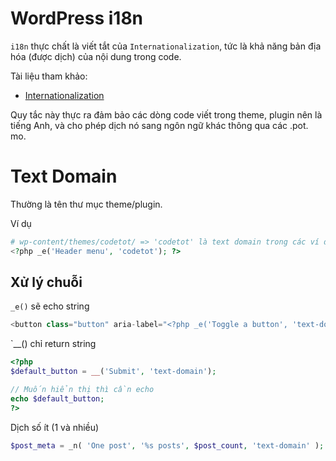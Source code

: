 # WordPress i18n

`i18n` thực chất là viết tắt của `Internationalization`, tức là khả năng bản địa hóa (được dịch) của nội dung trong code.

Tài liệu tham khảo:

- [Internationalization](https://developer.wordpress.org/themes/functionality/internationalization/)

Quy tắc này thực ra đảm bảo các dòng code viết trong theme, plugin nên là tiếng Anh, và cho phép dịch nó sang ngôn ngữ khác thông qua các .pot. mo.

# Text Domain

Thường là tên thư mục theme/plugin.

Ví dụ

```php
# wp-content/themes/codetot/ => 'codetot' là text domain trong các ví dụ.
<?php _e('Header menu', 'codetot'); ?>
```

## Xử lý chuỗi

`_e()` sẽ echo string

```php
<button class="button" aria-label="<?php _e('Toggle a button', 'text-domain'); ?>"></button>
```

`__() chỉ return string

```php
<?php
$default_button = __('Submit', 'text-domain');

// Muốn hiển thị thì cần echo
echo $default_button;
?>
```

Dịch số ít (1 và nhiều)

```php
$post_meta = _n( 'One post', '%s posts', $post_count, 'text-domain' );
```

